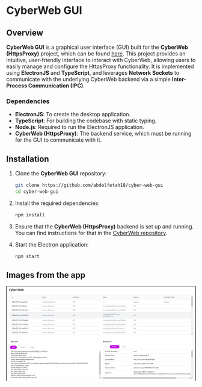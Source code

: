 # CyberWeb GUI

## Overview

**CyberWeb GUI** is a graphical user interface (GUI) built for the **CyberWeb (HttpsProxy)** project, which can be found [here](https://github.com/abdelfetah18/cyber-web). This project provides an intuitive, user-friendly interface to interact with CyberWeb, allowing users to easily manage and configure the HttpsProxy functionality. It is implemented using **ElectronJS** and **TypeScript**, and leverages **Network Sockets** to communicate with the underlying CyberWeb backend via a simple **Inter-Process Communication (IPC)**.

### Dependencies

- **ElectronJS**: To create the desktop application.
- **TypeScript**: For building the codebase with static typing.
- **Node.js**: Required to run the ElectronJS application.
- **CyberWeb (HttpsProxy)**: The backend service, which must be running for the GUI to communicate with it.

## Installation

1. Clone the **CyberWeb GUI** repository:
    ```bash
    git clone https://github.com/abdelfetah18/cyber-web-gui
    cd cyber-web-gui
    ```

2. Install the required dependencies:
    ```bash
    npm install
    ```

3. Ensure that the **CyberWeb (HttpsProxy)** backend is set up and running. You can find instructions for that in the [CyberWeb repository](https://github.com/abdelfetah18/cyber-web).

4. Start the Electron application:
    ```bash
    npm start
    ```

## Images from the app

![home](https://raw.githubusercontent.com/abdelfetah18/cyber-web-gui/main/ui_images/home.png)
